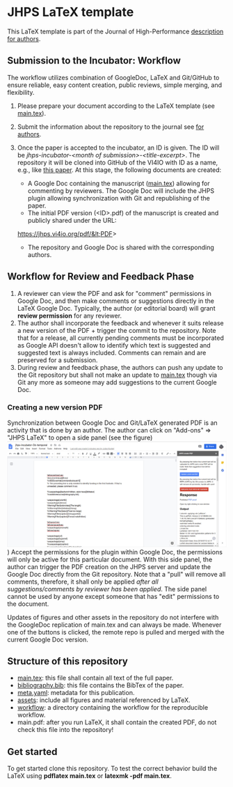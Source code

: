 # JHPS LaTeX template

This LaTeX template is part of the Journal of High-Performance [description for authors](https://jhps.vi4io.org/authors/).

## Submission to the Incubator: Workflow

The workflow utilizes combination of GoogleDoc, LaTeX and Git/GitHub to ensure reliable, easy content creation, public reviews, simple merging, and flexibility.

  1. Please prepare your document according to the LaTeX template (see [main.tex](main.tex)).
  2. Submit the information about the repository to the journal see [for authors](https://jhps.vi4io.org/authors/).
  3. Once the paper is accepted to the incubator, an ID is given. The ID will be *jhps-incubator-&lt;month of submission&gt;-&lt;title-excerpt&gt;*.
    The repository it will be cloned into GitHub of the VI4IO with ID as a name, e.g., like [this paper](https://github.com/VI4IO/jhps-incubator-06-temporal). At this stage, the following documents are created:
     - A Google Doc containing the manuscript ([main.tex](main.tex)) allowing for commenting by reviewers. The Google Doc will include the JHPS plugin allowing synchronization with Git and republishing of the paper.
     - The initial PDF version (&lt;ID&gt;.pdf) of the manuscript is created and publicly shared under the URL:

      https://jhps.vi4io.org/pdf/&lt;PDF&gt;

     - The repository and Google Doc is shared with the corresponding authors.

## Workflow for Review and Feedback Phase

  1. A reviewer can view the PDF and ask for "comment" permissions in Google Doc, and then make comments or suggestions directly in the LaTeX Google Doc. Typically, the author (or editorial board) will grant **review permission** for any reviewer.
  2. The author shall incorporate the feedback and whenever it suits release a new version of the PDF + trigger the commit to the repository. Note that for a release, all currently pending comments must be incorporated as Google API doesn't allow to identify which text is suggested and suggested text is always included. Comments can remain and are preserved for a submission.
  3. During review and feedback phase, the authors can push any update to the Git repository but shall not  make an update to [main.tex](main.tex) though via Git any more as someone may add suggestions to the current Google Doc.

### Creating a new version PDF

Synchronization between Google Doc and Git/LaTeX generated PDF is an activity that is done by an author.
The author can click on "Add-ons" =&gt; "JHPS LaTeX" to open a side panel (see the figure)
![assets/jhps.jpeg](assets/jhps.jpeg))
Accept the permissions for the plugin within Google Doc, the permissions will only be active for this particular document.
With this side panel, the author can trigger the PDF creation on the JHPS server and update the Google Doc directly from the Git repository.
Note that a "pull" will remove all comments, therefore, it shall only be applied *after all suggestions/comments by reviewer has been applied*.
The side panel cannot be used by anyone except someone that has "edit" permissions to the document.

Updates of figures and other assets in the repository do not interfere with the GoogleDoc replication of main.tex and can always be made.
Whenever one of the buttons is clicked, the remote repo is pulled and merged with the current Google Doc version.

## Structure of this repository

  - [main.tex](main.tex): this file shall contain all text of the full paper.
  - [bibliography.bib](bibliography.bib): this file contains the BibTex of the paper.
  - [meta.yaml](meta.yaml): metadata for this publication. 
  - [assets](assets): include all figures and material referenced by LaTeX.
  - [workflow](workflow): a directory containing the workflow for the reproducible workflow.
  - main.pdf: after you run LaTeX, it shall contain the created PDF, do not check this file into the repository!

## Get started

To get started clone this repository.
To test the correct behavior build the LaTeX using __pdflatex main.tex__ or __latexmk -pdf main.tex__.
